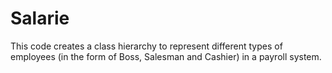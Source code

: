 # Salarie
This code creates a class hierarchy to represent different types of employees (in the form of Boss, Salesman and Cashier) in a payroll system.
